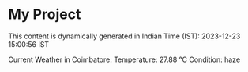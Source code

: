 # My Project

This content is dynamically generated in Indian Time (IST): 2023-12-23 15:00:56 IST


Current Weather in Coimbatore:
Temperature: 27.88 °C
Condition: haze
